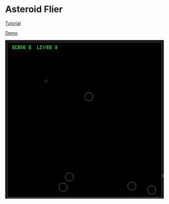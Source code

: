 # Asteroid Flier

[Tutorial](https://medium.com/web-maker/making-asteroids-with-kontra-js-and-web-maker-95559d39b45f)

[Demo](https://gthrm.github.io/asteroid-flier/)

![GIF Game](./game.gif)